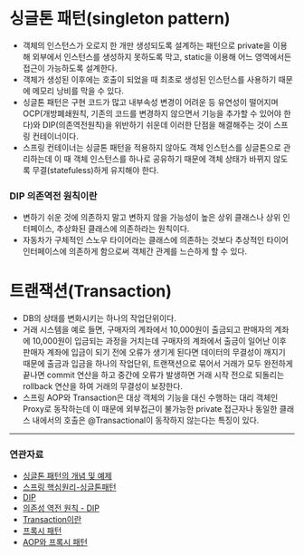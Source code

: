 # 싱글톤 패턴(singleton pattern)

- 객체의 인스턴스가 오로지 한 개만 생성되도록 설계하는 패턴으로 private을 이용해 외부에서 인스턴스를 생성하지 못하도록 막고, static을 이용해 어느 영역에서든 접근이 가능하도록 설계한다.
- 객체가 생성된 이후에는 호출이 되었을 때 최초로 생성된 인스턴스를 사용하기 때문에 메모리 낭비를 막을 수 있다.
- 싱글톤 패턴은 구현 코드가 많고 내부속성 변경이 어려운 등 유연성이 떨어지며 OCP(개방폐쇄원칙, 기존의 코드를 변경하지 않으면서 기능을 추가할 수 있어야 한다)와 DIP(의존역전원칙)을 위반하기 쉬운데 이러한 단점을 해결해주는 것이 스프링 컨테이너이다.
- 스프링 컨테이너는 싱글톤 패턴을 적용하지 않아도 객체 인스턴스를 싱글톤으로 관리하는데 이 때 객체 인스턴스를 하나로 공유하기 때문에 객체 상태가 바뀌지 않도록 무결(statefuless)하게 유지해야 한다.

### DIP 의존역전 원칙이란
- 변하기 쉬운 것에 의존하지 말고 변하지 않을 가능성이 높은 상위 클래스나 상위 인터페이스, 추상화된 클래스에 의존하라는 원칙이다.
- 자동차가 구체적인 스노우 타이어라는 클래스에 의존하는 것보다 추상적인 타이어 인터페이스에 의존하게 함으로써 객체간 관계를 느슨하게 할 수 있다.


# 트랜잭션(Transaction)
- DB의 상태를 변화시키는 하나의 작업단위이다.
- 거래 시스템을 예로 들면, 구매자의 계좌에서 10,000원이 출금되고 판매자의 계좌에 10,000원이 입금되는 과정을 거치는데 구매자의 계좌에서 출금이 일어난 이후 판매자 계좌에 입금이 되기 전에 오류가 생기게 된다면 데이터의 무결성이 깨지기 때문에 출금과 입금을 하나의 작업단위, 트랜잭션으로 묶어서 거래가 모두 완전하게 끝나면 commit 연산을 하고 중간에 오류가 발생하면 거래 시작 전으로 되돌리는 rollback 연산을 하여 거래의 무결성이 보장한다.
- 스프링 AOP와 Transaction은 대상 객체의 기능을 대신 수행하는 대리 객체인 Proxy로 동작하는데 이 때문에 외부접근이 불가능한 private 접근자나 동일한 클래스 내에서의 호출은 @Transactional이 동작하지 않는다는 특징이 있다.

---
### 연관자료
- [싱글톤 패턴의 개념 및 예제](https://hoestory.tistory.com/8)
- [스프링 핵심원리-싱글톤패턴](https://velog.io/@jaeeunxo1/spring-singleton)
- [DIP](https://huisam.tistory.com/entry/DIP)
- [의존성 역전 원칙 - DIP](https://yoongrammer.tistory.com/100)
- [Transaction이란](https://cocoon1787.tistory.com/808)
- [프록시 패턴](https://zzang9ha.tistory.com/378)
- [AOP와 프록시 패턴](https://dong-co.tistory.com/84)